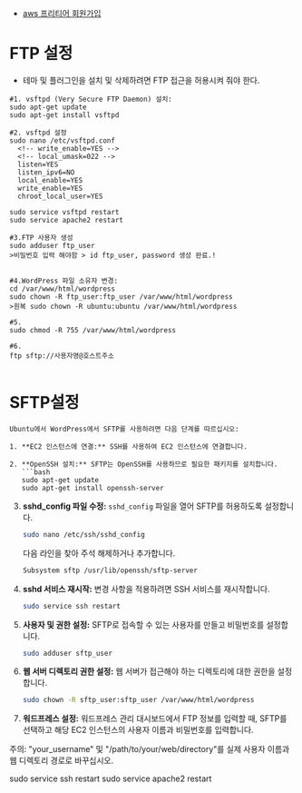 - [aws 프리티어 회원가입](#aws-프리티어-회원가입)


# FTP 설정
- 테마 및 플러그인을 설치 및 삭제하려면 FTP 접근을 허용시켜 줘야 한다.

```
#1. vsftpd (Very Secure FTP Daemon) 설치:
sudo apt-get update
sudo apt-get install vsftpd
 
#2. vsftpd 설정
sudo nano /etc/vsftpd.conf
  <!-- write_enable=YES -->
  <!-- local_umask=022 -->
  listen=YES
  listen_ipv6=NO
  local_enable=YES
  write_enable=YES
  chroot_local_user=YES

sudo service vsftpd restart
sudo service apache2 restart

#3.FTP 사용자 생성
sudo adduser ftp_user
>비밀번호 입력 해야함 > id ftp_user, password 생성 완료.!


#4.WordPress 파일 소유자 변경:
cd /var/www/html/wordpress
sudo chown -R ftp_user:ftp_user /var/www/html/wordpress
>원복 sudo chown -R ubuntu:ubuntu /var/www/html/wordpress

#5. 
sudo chmod -R 755 /var/www/html/wordpress

#6.
ftp sftp://사용자명@호스트주소


```

# SFTP설정

```
Ubuntu에서 WordPress에서 SFTP를 사용하려면 다음 단계를 따르십시오:

1. **EC2 인스턴스에 연결:** SSH를 사용하여 EC2 인스턴스에 연결합니다.

2. **OpenSSH 설치:** SFTP는 OpenSSH를 사용하므로 필요한 패키지를 설치합니다.
   ```bash
   sudo apt-get update
   sudo apt-get install openssh-server
   ```

3. **sshd_config 파일 수정:** `sshd_config` 파일을 열어 SFTP를 허용하도록 설정합니다.
   ```bash
   sudo nano /etc/ssh/sshd_config
   ```
   다음 라인을 찾아 주석 해제하거나 추가합니다.
   ```bash
   Subsystem sftp /usr/lib/openssh/sftp-server
   ```

4. **sshd 서비스 재시작:** 변경 사항을 적용하려면 SSH 서비스를 재시작합니다.
   ```bash
   sudo service ssh restart
   ```

5. **사용자 및 권한 설정:** SFTP로 접속할 수 있는 사용자를 만들고 비밀번호를 설정합니다.
   ```bash
   sudo adduser sftp_user
   ```

6. **웹 서버 디렉토리 권한 설정:** 웹 서버가 접근해야 하는 디렉토리에 대한 권한을 설정합니다.
   ```bash
   sudo chown -R sftp_user:sftp_user /var/www/html/wordpress
   ```

7. **워드프레스 설정:** 워드프레스 관리 대시보드에서 FTP 정보를 입력할 때, SFTP를 선택하고 해당 EC2 인스턴스의 사용자 이름과 비밀번호를 입력합니다.

주의: "your_username" 및 "/path/to/your/web/directory"를 실제 사용자 이름과 웹 디렉토리 경로로 바꾸십시오.

sudo service ssh restart
sudo service apache2 restart
```